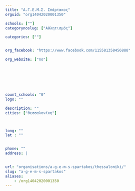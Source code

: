 ```yaml
---
title: "Α.Γ.Ε.Μ.Σ. Σπάρτακος"
orguid: "org14042020001350"

schools: [""]
categorynoslug: ["Αθλητισμός"]

categories: [""]


org_facebook: "https://www.facebook.com/115581358456888"

org_website: ["no"]







count_schools: "0"
logo: ""

description: ""
cities: ["Θεσσαλονίκη"]



long: ""
lat : ""


phone: ""
address: |
    

url: "organisations/a-g-e-m-s-spartakos/thessaloniki/"
slug: "a-g-e-m-s-spartakos"
aliases:
    - /org14042020001350
---
```



